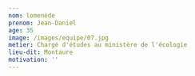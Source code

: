 ```yaml
---
nom: lomenède
prenom: Jean-Daniel
age: 35
image: /images/equipe/07.jpg
metier: Chargé d'études au ministère de l'écologie
lieu-dit: Montaure
motivation: ''
---
```

